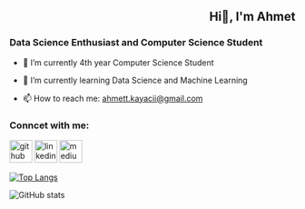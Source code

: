<div style= "text-align:right"><h2> Hi👋, I'm Ahmet </h2> </div>

<h3> Data Science Enthusiast and Computer Science Student </h3>

- 🔭 I’m currently 4th year Computer Science Student

- 🌱 I’m currently learning Data Science and Machine Learning 

- 📫 How to reach me: ahmett.kayacii@gmail.com 


<h3> Conncet with me: </h3>

[<img src='https://cdn.jsdelivr.net/npm/simple-icons@3.0.1/icons/github.svg' alt='github' height='40'>](https://github.com/ahmetkayaci)  [<img src='https://cdn.jsdelivr.net/npm/simple-icons@3.0.1/icons/linkedin.svg' alt='linkedin' height='40'>](https://www.linkedin.com/in/ahmetkayaci/)  [<img src='https://cdn.jsdelivr.net/npm/simple-icons@3.0.1/icons/medium.svg' alt='medium' height='40'>](https://ahmetkayaci.medium.com/)  

[![Top Langs](https://github-readme-stats.vercel.app/api/top-langs/?username=ahmetkayaci)](https://github.com/anuraghazra/github-readme-stats)

![GitHub stats](https://github-readme-stats.vercel.app/api?username=ahmetkayaci&show_icons=true&count_private=true)

